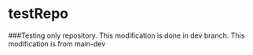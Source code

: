 # testRepo
###Testing only repository.
This modification is done in dev branch.
This modification is from main-dev